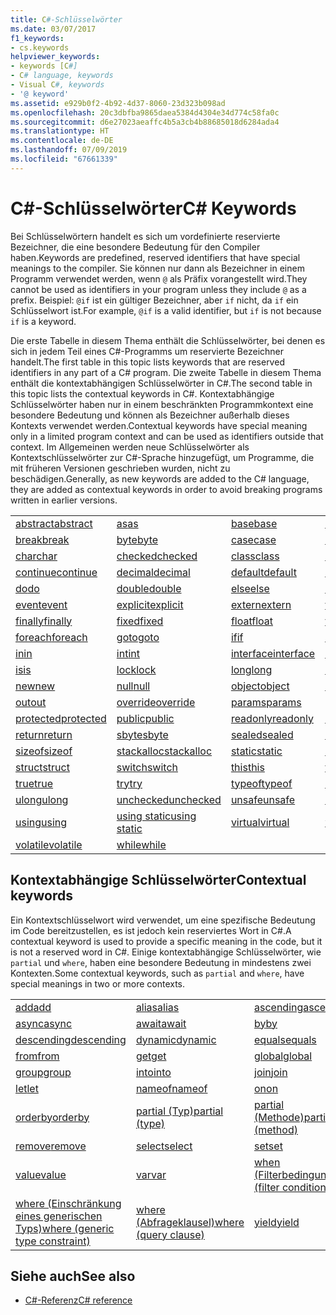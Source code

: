 ```yaml
---
title: C#-Schlüsselwörter
ms.date: 03/07/2017
f1_keywords:
- cs.keywords
helpviewer_keywords:
- keywords [C#]
- C# language, keywords
- Visual C#, keywords
- '@ keyword'
ms.assetid: e929b0f2-4b92-4d37-8060-23d323b098ad
ms.openlocfilehash: 20c3dbfba9865daea5384d4304e34d774c58fa0c
ms.sourcegitcommit: d6e27023aeaffc4b5a3cb4b88685018d6284ada4
ms.translationtype: HT
ms.contentlocale: de-DE
ms.lasthandoff: 07/09/2019
ms.locfileid: "67661339"
---
```

# <a name="c-keywords"></a><span data-ttu-id="1ecdf-102">C#-Schlüsselwörter</span><span class="sxs-lookup"><span data-stu-id="1ecdf-102">C# Keywords</span></span>

<span data-ttu-id="1ecdf-103">Bei Schlüsselwörtern handelt es sich um vordefinierte reservierte Bezeichner, die eine besondere Bedeutung für den Compiler haben.</span><span class="sxs-lookup"><span data-stu-id="1ecdf-103">Keywords are predefined, reserved identifiers that have special meanings to the compiler.</span></span> <span data-ttu-id="1ecdf-104">Sie können nur dann als Bezeichner in einem Programm verwendet werden, wenn `@` als Präfix vorangestellt wird.</span><span class="sxs-lookup"><span data-stu-id="1ecdf-104">They cannot be used as identifiers in your program unless they include `@` as a prefix.</span></span> <span data-ttu-id="1ecdf-105">Beispiel: `@if` ist ein gültiger Bezeichner, aber `if` nicht, da `if` ein Schlüsselwort ist.</span><span class="sxs-lookup"><span data-stu-id="1ecdf-105">For example, `@if` is a valid identifier, but `if` is not because `if` is a keyword.</span></span>  
  
 <span data-ttu-id="1ecdf-106">Die erste Tabelle in diesem Thema enthält die Schlüsselwörter, bei denen es sich in jedem Teil eines C#-Programms um reservierte Bezeichner handelt.</span><span class="sxs-lookup"><span data-stu-id="1ecdf-106">The first table in this topic lists keywords that are reserved identifiers in any part of a C# program.</span></span> <span data-ttu-id="1ecdf-107">Die zweite Tabelle in diesem Thema enthält die kontextabhängigen Schlüsselwörter in C#.</span><span class="sxs-lookup"><span data-stu-id="1ecdf-107">The second table in this topic lists the contextual keywords in C#.</span></span> <span data-ttu-id="1ecdf-108">Kontextabhängige Schlüsselwörter haben nur in einem beschränkten Programmkontext eine besondere Bedeutung und können als Bezeichner außerhalb dieses Kontexts verwendet werden.</span><span class="sxs-lookup"><span data-stu-id="1ecdf-108">Contextual keywords have special meaning only in a limited program context and can be used as identifiers outside that context.</span></span> <span data-ttu-id="1ecdf-109">Im Allgemeinen werden neue Schlüsselwörter als Kontextschlüsselwörter zur C#-Sprache hinzugefügt, um Programme, die mit früheren Versionen geschrieben wurden, nicht zu beschädigen.</span><span class="sxs-lookup"><span data-stu-id="1ecdf-109">Generally, as new keywords are added to the C# language, they are added as contextual keywords in order to avoid breaking programs written in earlier versions.</span></span>  
  
|||||  
|---|---|---|---|  
|[<span data-ttu-id="1ecdf-110">abstract</span><span class="sxs-lookup"><span data-stu-id="1ecdf-110">abstract</span></span>](abstract.md)|[<span data-ttu-id="1ecdf-111">as</span><span class="sxs-lookup"><span data-stu-id="1ecdf-111">as</span></span>](../operators/type-testing-and-conversion-operators.md#as-operator)|[<span data-ttu-id="1ecdf-112">base</span><span class="sxs-lookup"><span data-stu-id="1ecdf-112">base</span></span>](base.md)|[<span data-ttu-id="1ecdf-113">bool</span><span class="sxs-lookup"><span data-stu-id="1ecdf-113">bool</span></span>](bool.md)|  
|[<span data-ttu-id="1ecdf-114">break</span><span class="sxs-lookup"><span data-stu-id="1ecdf-114">break</span></span>](break.md)|[<span data-ttu-id="1ecdf-115">byte</span><span class="sxs-lookup"><span data-stu-id="1ecdf-115">byte</span></span>](../builtin-types/integral-numeric-types.md)|[<span data-ttu-id="1ecdf-116">case</span><span class="sxs-lookup"><span data-stu-id="1ecdf-116">case</span></span>](switch.md)|[<span data-ttu-id="1ecdf-117">catch</span><span class="sxs-lookup"><span data-stu-id="1ecdf-117">catch</span></span>](try-catch.md)|  
|[<span data-ttu-id="1ecdf-118">char</span><span class="sxs-lookup"><span data-stu-id="1ecdf-118">char</span></span>](char.md)|[<span data-ttu-id="1ecdf-119">checked</span><span class="sxs-lookup"><span data-stu-id="1ecdf-119">checked</span></span>](checked.md)|[<span data-ttu-id="1ecdf-120">class</span><span class="sxs-lookup"><span data-stu-id="1ecdf-120">class</span></span>](class.md)|[<span data-ttu-id="1ecdf-121">const</span><span class="sxs-lookup"><span data-stu-id="1ecdf-121">const</span></span>](const.md)|  
|[<span data-ttu-id="1ecdf-122">continue</span><span class="sxs-lookup"><span data-stu-id="1ecdf-122">continue</span></span>](continue.md)|[<span data-ttu-id="1ecdf-123">decimal</span><span class="sxs-lookup"><span data-stu-id="1ecdf-123">decimal</span></span>](../builtin-types/floating-point-numeric-types.md)|[<span data-ttu-id="1ecdf-124">default</span><span class="sxs-lookup"><span data-stu-id="1ecdf-124">default</span></span>](default.md)|[<span data-ttu-id="1ecdf-125">delegate</span><span class="sxs-lookup"><span data-stu-id="1ecdf-125">delegate</span></span>](delegate.md)|  
|[<span data-ttu-id="1ecdf-126">do</span><span class="sxs-lookup"><span data-stu-id="1ecdf-126">do</span></span>](do.md)|[<span data-ttu-id="1ecdf-127">double</span><span class="sxs-lookup"><span data-stu-id="1ecdf-127">double</span></span>](../builtin-types/floating-point-numeric-types.md)|[<span data-ttu-id="1ecdf-128">else</span><span class="sxs-lookup"><span data-stu-id="1ecdf-128">else</span></span>](if-else.md)|[<span data-ttu-id="1ecdf-129">enum</span><span class="sxs-lookup"><span data-stu-id="1ecdf-129">enum</span></span>](enum.md)|  
|[<span data-ttu-id="1ecdf-130">event</span><span class="sxs-lookup"><span data-stu-id="1ecdf-130">event</span></span>](event.md)|[<span data-ttu-id="1ecdf-131">explicit</span><span class="sxs-lookup"><span data-stu-id="1ecdf-131">explicit</span></span>](explicit.md)|[<span data-ttu-id="1ecdf-132">extern</span><span class="sxs-lookup"><span data-stu-id="1ecdf-132">extern</span></span>](extern.md)|[<span data-ttu-id="1ecdf-133">false</span><span class="sxs-lookup"><span data-stu-id="1ecdf-133">false</span></span>](false-literal.md)|  
|[<span data-ttu-id="1ecdf-134">finally</span><span class="sxs-lookup"><span data-stu-id="1ecdf-134">finally</span></span>](try-finally.md)|[<span data-ttu-id="1ecdf-135">fixed</span><span class="sxs-lookup"><span data-stu-id="1ecdf-135">fixed</span></span>](fixed-statement.md)|[<span data-ttu-id="1ecdf-136">float</span><span class="sxs-lookup"><span data-stu-id="1ecdf-136">float</span></span>](../builtin-types/floating-point-numeric-types.md)|[<span data-ttu-id="1ecdf-137">for</span><span class="sxs-lookup"><span data-stu-id="1ecdf-137">for</span></span>](for.md)|  
|[<span data-ttu-id="1ecdf-138">foreach</span><span class="sxs-lookup"><span data-stu-id="1ecdf-138">foreach</span></span>](foreach-in.md)|[<span data-ttu-id="1ecdf-139">goto</span><span class="sxs-lookup"><span data-stu-id="1ecdf-139">goto</span></span>](goto.md)|[<span data-ttu-id="1ecdf-140">if</span><span class="sxs-lookup"><span data-stu-id="1ecdf-140">if</span></span>](if-else.md)|[<span data-ttu-id="1ecdf-141">implicit</span><span class="sxs-lookup"><span data-stu-id="1ecdf-141">implicit</span></span>](implicit.md)|  
|[<span data-ttu-id="1ecdf-142">in</span><span class="sxs-lookup"><span data-stu-id="1ecdf-142">in</span></span>](in.md)|[<span data-ttu-id="1ecdf-143">int</span><span class="sxs-lookup"><span data-stu-id="1ecdf-143">int</span></span>](../builtin-types/integral-numeric-types.md)|[<span data-ttu-id="1ecdf-144">interface</span><span class="sxs-lookup"><span data-stu-id="1ecdf-144">interface</span></span>](interface.md)|[<span data-ttu-id="1ecdf-145">internal</span><span class="sxs-lookup"><span data-stu-id="1ecdf-145">internal</span></span>](internal.md)|
|[<span data-ttu-id="1ecdf-146">is</span><span class="sxs-lookup"><span data-stu-id="1ecdf-146">is</span></span>](is.md)|[<span data-ttu-id="1ecdf-147">lock</span><span class="sxs-lookup"><span data-stu-id="1ecdf-147">lock</span></span>](lock-statement.md)|[<span data-ttu-id="1ecdf-148">long</span><span class="sxs-lookup"><span data-stu-id="1ecdf-148">long</span></span>](../builtin-types/integral-numeric-types.md)|[<span data-ttu-id="1ecdf-149">namespace</span><span class="sxs-lookup"><span data-stu-id="1ecdf-149">namespace</span></span>](namespace.md)|
|[<span data-ttu-id="1ecdf-150">new</span><span class="sxs-lookup"><span data-stu-id="1ecdf-150">new</span></span>](../operators/new-operator.md)|[<span data-ttu-id="1ecdf-151">null</span><span class="sxs-lookup"><span data-stu-id="1ecdf-151">null</span></span>](null.md)|[<span data-ttu-id="1ecdf-152">object</span><span class="sxs-lookup"><span data-stu-id="1ecdf-152">object</span></span>](object.md)|[<span data-ttu-id="1ecdf-153">operator</span><span class="sxs-lookup"><span data-stu-id="1ecdf-153">operator</span></span>](../operators/operator-overloading.md)|
|[<span data-ttu-id="1ecdf-154">out</span><span class="sxs-lookup"><span data-stu-id="1ecdf-154">out</span></span>](out.md)|[<span data-ttu-id="1ecdf-155">override</span><span class="sxs-lookup"><span data-stu-id="1ecdf-155">override</span></span>](override.md)|[<span data-ttu-id="1ecdf-156">params</span><span class="sxs-lookup"><span data-stu-id="1ecdf-156">params</span></span>](params.md)|[<span data-ttu-id="1ecdf-157">private</span><span class="sxs-lookup"><span data-stu-id="1ecdf-157">private</span></span>](private.md)|
|[<span data-ttu-id="1ecdf-158">protected</span><span class="sxs-lookup"><span data-stu-id="1ecdf-158">protected</span></span>](protected.md)|[<span data-ttu-id="1ecdf-159">public</span><span class="sxs-lookup"><span data-stu-id="1ecdf-159">public</span></span>](public.md)|[<span data-ttu-id="1ecdf-160">readonly</span><span class="sxs-lookup"><span data-stu-id="1ecdf-160">readonly</span></span>](readonly.md)|[<span data-ttu-id="1ecdf-161">ref</span><span class="sxs-lookup"><span data-stu-id="1ecdf-161">ref</span></span>](ref.md)|
|[<span data-ttu-id="1ecdf-162">return</span><span class="sxs-lookup"><span data-stu-id="1ecdf-162">return</span></span>](return.md)|[<span data-ttu-id="1ecdf-163">sbyte</span><span class="sxs-lookup"><span data-stu-id="1ecdf-163">sbyte</span></span>](../builtin-types/integral-numeric-types.md)|[<span data-ttu-id="1ecdf-164">sealed</span><span class="sxs-lookup"><span data-stu-id="1ecdf-164">sealed</span></span>](sealed.md)|[<span data-ttu-id="1ecdf-165">short</span><span class="sxs-lookup"><span data-stu-id="1ecdf-165">short</span></span>](../builtin-types/integral-numeric-types.md)||
[<span data-ttu-id="1ecdf-166">sizeof</span><span class="sxs-lookup"><span data-stu-id="1ecdf-166">sizeof</span></span>](sizeof.md)|[<span data-ttu-id="1ecdf-167">stackalloc</span><span class="sxs-lookup"><span data-stu-id="1ecdf-167">stackalloc</span></span>](../operators/stackalloc.md)|[<span data-ttu-id="1ecdf-168">static</span><span class="sxs-lookup"><span data-stu-id="1ecdf-168">static</span></span>](static.md)|[<span data-ttu-id="1ecdf-169">string</span><span class="sxs-lookup"><span data-stu-id="1ecdf-169">string</span></span>](string.md)|
|[<span data-ttu-id="1ecdf-170">struct</span><span class="sxs-lookup"><span data-stu-id="1ecdf-170">struct</span></span>](struct.md)|[<span data-ttu-id="1ecdf-171">switch</span><span class="sxs-lookup"><span data-stu-id="1ecdf-171">switch</span></span>](switch.md)|[<span data-ttu-id="1ecdf-172">this</span><span class="sxs-lookup"><span data-stu-id="1ecdf-172">this</span></span>](this.md)|[<span data-ttu-id="1ecdf-173">throw</span><span class="sxs-lookup"><span data-stu-id="1ecdf-173">throw</span></span>](throw.md)|
|[<span data-ttu-id="1ecdf-174">true</span><span class="sxs-lookup"><span data-stu-id="1ecdf-174">true</span></span>](true-literal.md)|[<span data-ttu-id="1ecdf-175">try</span><span class="sxs-lookup"><span data-stu-id="1ecdf-175">try</span></span>](try-catch.md)|[<span data-ttu-id="1ecdf-176">typeof</span><span class="sxs-lookup"><span data-stu-id="1ecdf-176">typeof</span></span>](../operators/type-testing-and-conversion-operators.md#typeof-operator)|[<span data-ttu-id="1ecdf-177">uint</span><span class="sxs-lookup"><span data-stu-id="1ecdf-177">uint</span></span>](../builtin-types/integral-numeric-types.md)|
|[<span data-ttu-id="1ecdf-178">ulong</span><span class="sxs-lookup"><span data-stu-id="1ecdf-178">ulong</span></span>](../builtin-types/integral-numeric-types.md)|[<span data-ttu-id="1ecdf-179">unchecked</span><span class="sxs-lookup"><span data-stu-id="1ecdf-179">unchecked</span></span>](unchecked.md)|[<span data-ttu-id="1ecdf-180">unsafe</span><span class="sxs-lookup"><span data-stu-id="1ecdf-180">unsafe</span></span>](unsafe.md)|[<span data-ttu-id="1ecdf-181">ushort</span><span class="sxs-lookup"><span data-stu-id="1ecdf-181">ushort</span></span>](../builtin-types/integral-numeric-types.md)|
|[<span data-ttu-id="1ecdf-182">using</span><span class="sxs-lookup"><span data-stu-id="1ecdf-182">using</span></span>](using.md)|[<span data-ttu-id="1ecdf-183">using static</span><span class="sxs-lookup"><span data-stu-id="1ecdf-183">using static</span></span>](using-static.md)|[<span data-ttu-id="1ecdf-184">virtual</span><span class="sxs-lookup"><span data-stu-id="1ecdf-184">virtual</span></span>](virtual.md)|[<span data-ttu-id="1ecdf-185">void</span><span class="sxs-lookup"><span data-stu-id="1ecdf-185">void</span></span>](void.md)|
|[<span data-ttu-id="1ecdf-186">volatile</span><span class="sxs-lookup"><span data-stu-id="1ecdf-186">volatile</span></span>](volatile.md)|[<span data-ttu-id="1ecdf-187">while</span><span class="sxs-lookup"><span data-stu-id="1ecdf-187">while</span></span>](while.md)|

## <a name="contextual-keywords"></a><span data-ttu-id="1ecdf-188">Kontextabhängige Schlüsselwörter</span><span class="sxs-lookup"><span data-stu-id="1ecdf-188">Contextual keywords</span></span>

 <span data-ttu-id="1ecdf-189">Ein Kontextschlüsselwort wird verwendet, um eine spezifische Bedeutung im Code bereitzustellen, es ist jedoch kein reserviertes Wort in C#.</span><span class="sxs-lookup"><span data-stu-id="1ecdf-189">A contextual keyword is used to provide a specific meaning in the code, but it is not a reserved word in C#.</span></span> <span data-ttu-id="1ecdf-190">Einige kontextabhängige Schlüsselwörter, wie `partial` und `where`, haben eine besondere Bedeutung in mindestens zwei Kontexten.</span><span class="sxs-lookup"><span data-stu-id="1ecdf-190">Some contextual keywords, such as `partial` and `where`, have special meanings in two or more contexts.</span></span>  
  
||||  
|---|---|---|  
|[<span data-ttu-id="1ecdf-191">add</span><span class="sxs-lookup"><span data-stu-id="1ecdf-191">add</span></span>](add.md)|[<span data-ttu-id="1ecdf-192">alias</span><span class="sxs-lookup"><span data-stu-id="1ecdf-192">alias</span></span>](extern-alias.md)|[<span data-ttu-id="1ecdf-193">ascending</span><span class="sxs-lookup"><span data-stu-id="1ecdf-193">ascending</span></span>](ascending.md)|
|[<span data-ttu-id="1ecdf-194">async</span><span class="sxs-lookup"><span data-stu-id="1ecdf-194">async</span></span>](async.md)|[<span data-ttu-id="1ecdf-195">await</span><span class="sxs-lookup"><span data-stu-id="1ecdf-195">await</span></span>](await.md)|[<span data-ttu-id="1ecdf-196">by</span><span class="sxs-lookup"><span data-stu-id="1ecdf-196">by</span></span>](by.md)|
|[<span data-ttu-id="1ecdf-197">descending</span><span class="sxs-lookup"><span data-stu-id="1ecdf-197">descending</span></span>](descending.md)|[<span data-ttu-id="1ecdf-198">dynamic</span><span class="sxs-lookup"><span data-stu-id="1ecdf-198">dynamic</span></span>](dynamic.md)|[<span data-ttu-id="1ecdf-199">equals</span><span class="sxs-lookup"><span data-stu-id="1ecdf-199">equals</span></span>](equals.md)|
|[<span data-ttu-id="1ecdf-200">from</span><span class="sxs-lookup"><span data-stu-id="1ecdf-200">from</span></span>](from-clause.md)|[<span data-ttu-id="1ecdf-201">get</span><span class="sxs-lookup"><span data-stu-id="1ecdf-201">get</span></span>](get.md)|[<span data-ttu-id="1ecdf-202">global</span><span class="sxs-lookup"><span data-stu-id="1ecdf-202">global</span></span>](global.md)|
|[<span data-ttu-id="1ecdf-203">group</span><span class="sxs-lookup"><span data-stu-id="1ecdf-203">group</span></span>](group-clause.md)|[<span data-ttu-id="1ecdf-204">into</span><span class="sxs-lookup"><span data-stu-id="1ecdf-204">into</span></span>](into.md)|[<span data-ttu-id="1ecdf-205">join</span><span class="sxs-lookup"><span data-stu-id="1ecdf-205">join</span></span>](join-clause.md)|
|[<span data-ttu-id="1ecdf-206">let</span><span class="sxs-lookup"><span data-stu-id="1ecdf-206">let</span></span>](let-clause.md)|[<span data-ttu-id="1ecdf-207">nameof</span><span class="sxs-lookup"><span data-stu-id="1ecdf-207">nameof</span></span>](nameof.md)|[<span data-ttu-id="1ecdf-208">on</span><span class="sxs-lookup"><span data-stu-id="1ecdf-208">on</span></span>](on.md)|
|[<span data-ttu-id="1ecdf-209">orderby</span><span class="sxs-lookup"><span data-stu-id="1ecdf-209">orderby</span></span>](orderby-clause.md)|[<span data-ttu-id="1ecdf-210">partial (Typ)</span><span class="sxs-lookup"><span data-stu-id="1ecdf-210">partial (type)</span></span>](partial-type.md)|[<span data-ttu-id="1ecdf-211">partial (Methode)</span><span class="sxs-lookup"><span data-stu-id="1ecdf-211">partial (method)</span></span>](partial-method.md)|
|[<span data-ttu-id="1ecdf-212">remove</span><span class="sxs-lookup"><span data-stu-id="1ecdf-212">remove</span></span>](remove.md)|[<span data-ttu-id="1ecdf-213">select</span><span class="sxs-lookup"><span data-stu-id="1ecdf-213">select</span></span>](select-clause.md)|[<span data-ttu-id="1ecdf-214">set</span><span class="sxs-lookup"><span data-stu-id="1ecdf-214">set</span></span>](set.md)|
|[<span data-ttu-id="1ecdf-215">value</span><span class="sxs-lookup"><span data-stu-id="1ecdf-215">value</span></span>](value.md)|[<span data-ttu-id="1ecdf-216">var</span><span class="sxs-lookup"><span data-stu-id="1ecdf-216">var</span></span>](var.md)|[<span data-ttu-id="1ecdf-217">when (Filterbedingung)</span><span class="sxs-lookup"><span data-stu-id="1ecdf-217">when (filter condition)</span></span>](when.md)|
|[<span data-ttu-id="1ecdf-218">where (Einschränkung eines generischen Typs)</span><span class="sxs-lookup"><span data-stu-id="1ecdf-218">where (generic type constraint)</span></span>](where-generic-type-constraint.md)|[<span data-ttu-id="1ecdf-219">where (Abfrageklausel)</span><span class="sxs-lookup"><span data-stu-id="1ecdf-219">where (query clause)</span></span>](where-clause.md)|[<span data-ttu-id="1ecdf-220">yield</span><span class="sxs-lookup"><span data-stu-id="1ecdf-220">yield</span></span>](yield.md)|
  
## <a name="see-also"></a><span data-ttu-id="1ecdf-221">Siehe auch</span><span class="sxs-lookup"><span data-stu-id="1ecdf-221">See also</span></span>

- [<span data-ttu-id="1ecdf-222">C#-Referenz</span><span class="sxs-lookup"><span data-stu-id="1ecdf-222">C# reference</span></span>](../index.md)
